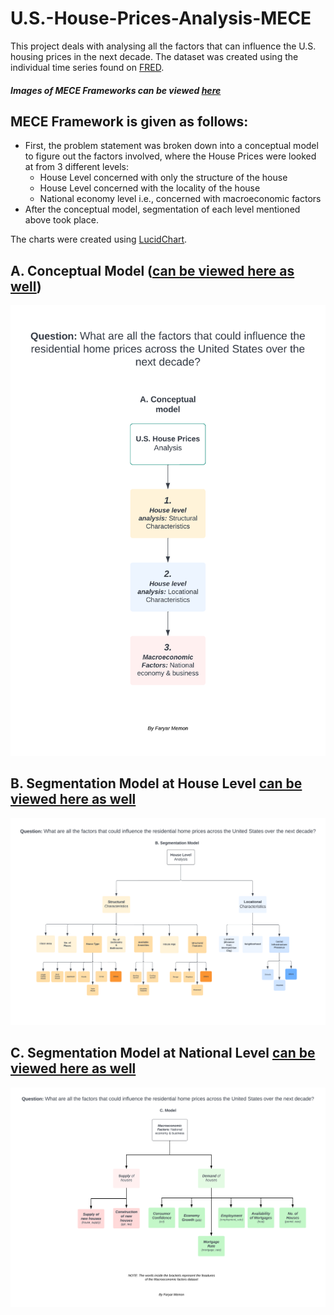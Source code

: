 # U.S.-House-Prices-Analysis-MECE
This project deals with analysing all the factors that can influence the U.S. housing prices in the next decade.
The dataset was created using the individual time series found on [FRED](https://fred.stlouisfed.org/).

##### Images of MECE Frameworks can be viewed [here](https://github.com/faryar251/U.S.-House-Prices-Analysis-MECE/tree/main/MECE%20Framework)

## MECE Framework is given as follows:
- First, the problem statement was broken down into a conceptual model to figure out the factors involved, where the House Prices were looked at from 3 different levels:
  - House Level concerned with only the structure of the house
  - House Level concerned with the locality of the house
  - National economy level i.e., concerned with macroeconomic factors
- After the conceptual model, segmentation of each level mentioned above took place. 

The charts were created using [LucidChart](https://www.lucidchart.com/pages/).


## A. Conceptual Model ([can be viewed here as well](https://github.com/faryar251/U.S.-House-Prices-Analysis-MECE/blob/main/MECE%20Framework/A.%20Conceptual%20Model.png))
![Conceptual Model](https://github.com/faryar251/U.S.-House-Prices-Analysis-MECE/blob/main/MECE%20Framework/A.%20Conceptual%20Model.png?raw=true)

## B. Segmentation Model at House Level [can be viewed here as well](https://github.com/faryar251/U.S.-House-Prices-Analysis-MECE/blob/main/MECE%20Framework/B.%20Segmentation%20Model%20of%20House%20Level%20Prices.png)
![Segmentation Model House Level](https://github.com/faryar251/U.S.-House-Prices-Analysis-MECE/blob/main/MECE%20Framework/B.%20Segmentation%20Model%20of%20House%20Level%20Prices.png?raw=true)

## C. Segmentation Model at National Level [can be viewed here as well](https://github.com/faryar251/U.S.-House-Prices-Analysis-MECE/blob/main/MECE%20Framework/C.%20Segmentation%20Model%20at%20National%20Level.png)
![Segmentation Model at National Level](https://github.com/faryar251/U.S.-House-Prices-Analysis-MECE/blob/main/MECE%20Framework/C.%20Segmentation%20Model%20at%20National%20Level.png?raw=true)
